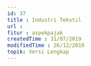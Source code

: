 ```yaml
---
id: 37
title : Industri Tekstil
url :
fitur : aspekpajak
createdTime : 31/07/2019
modifiedTime : 26/12/2019
topik: Versi Lengkap
---
```

